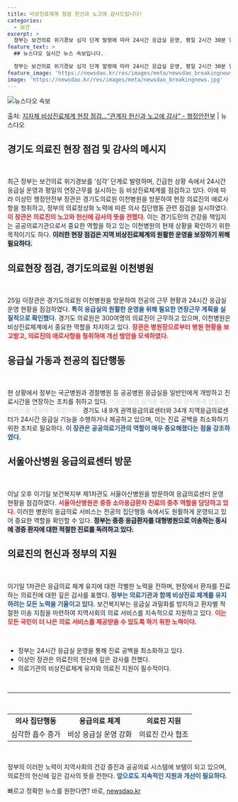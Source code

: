 ```yaml
---
title: 비상진료체계 점검 헌신과 노고에 감사드립니다!
categories:
  - 보건
excerpt: >
  정부는 보건의료 위기경보 심각 단계 발령에 따라 24시간 응급실 운영, 평일 2시간 30분 연장근무 등 지자…
feature_text: >
  ## 뉴스다오 실시간 뉴스 속보입니다.

  정부는 보건의료 위기경보 심각 단계 발령에 따라 24시간 응급실 운영, 평일 2시간 30분 연장근무 등 지자…
feature_image: 'https://newsdao.kr/res/images/meta/newsdao_breakingnews.jpg'
image: 'https://newsdao.kr/res/images/meta/newsdao_breakingnews.jpg'
---
```


![뉴스다오 속보](https://newsdao.kr/res/images/meta/newsdao_breakingnews.jpg)

<p>출처: <a href="https://newsdao.kr/3230" rel="dofollow">지자체 비상진료체계 현장 점검…“관계자 헌신과 노고에 감사” - 행정안전부</a> | 뉴스다오</p>

<h2 data-ke-size="size26">경기도 의료진 현장 점검 및 감사의 메시지</h2>

<p data-ke-size="size16">&nbsp;</p>

최근 정부는 보건의료 위기경보를 ‘심각’ 단계로 발령하며, 긴급한 상황 속에서 24시간 응급실 운영과 평일의 연장근무를 실시하는 등 비상진료체계를 점검하고 있다. 이에 따라 이상민 행정안전부 장관은 경기도의료원 이천병원을 방문하여 현장 의료진의 애로사항을 청취하고, 정부의 의료정상화 노력에 따른 의사 집단행동 관련 점검을 실시하였다. <b><span style="color: #ee2323;">이 장관은 의료진의 노고와 헌신에 감사의 뜻을 전했다.</span></b> 이는 경기도민의 건강을 책임지는 공공의료기관으로서 중요한 역할을 하고 있는 이천병원의 현재 상황을 확인하기 위한 목적이기도 하다. <b><span style="background-color: #21538527;">이러한 현장 점검은 지역 비상진료체계의 원활한 운영을 보장하기 위해 필요하다.</span></b>

<h2 data-ke-size="size26">의료현장 점검, 경기도의료원 이천병원</h2>

<p data-ke-size="size16">&nbsp;</p>

25일 이장관은 경기도의료원 이천병원을 방문하여 전공의 근무 현황과 24시간 응급실 운영 현황을 점검하였다. <b><span style="color: #1a5490;">특히 응급실의 원활한 운영을 위해 필요한 연장근무 계획을 실질적으로 확인했다.</span></b> 경기도 의료원은 300여명의 의료진이 근무하고 있으며, 이천병원은 비상진료체계에서 중요한 역할을 차지하고 있다. <b><span style="color: #ee2323;">장관은 병원장으로부터 병원 현황을 보고받고, 의료진의 애로사항을 청취하며 개선 방안을 모색하였다.</span></b> 

<h2 data-ke-size="size26">응급실 가동과 전공의 집단행동</h2>

<p data-ke-size="size16">&nbsp;</p>

현 상황에서 정부는 국군병원과 경찰병원 등 공공병원 응급실을 일반인에게 개방하고 진료시간을 연장하는 조치를 취하고 있다. <b><span style="color: #21538527;">이것은 응급 실적을 확장하여 환자에게 양질의 서비스를 제공하기 위함이다.</span></b> 경기도 내 9개 권역응급의료센터와 34개 지역응급의료센터가 24시간 응급실 기능을 수행하거나 제공하고 있으며, 이는 진료 공백을 최소화하기 위한 조치로 필요하다. <b><span style="color: #1a5490;">이 장관은 공공의료기관의 역할이 매우 중요해졌다는 점을 강조하였다.</span></b>

<h2 data-ke-size="size26">서울아산병원 응급의료센터 방문</h2>

<p data-ke-size="size16">&nbsp;</p>

이날 오후 이기일 보건복지부 제1차관도 서울아산병원을 방문하여 응급의료센터 운영 현황을 점검하였다. <b><span style="color: #ee2323;">서울아산병원은 중증 소아응급환자 진료의 중추 역할을 담당하고 있다.</span></b> 이러한 병원의 응급의료 서비스는 전공의 집단행동 속에서도 원활하게 운영되고 있어 중요한 역할을 확인할 수 있다. <b><span style="background-color: #21538527;">정부는 중증 응급환자를 대형병원으로 이송하는 동시에 경증 환자에 대한 적절한 진료를 독려하고 있다.</span></b>

<h2 data-ke-size="size26">의료진의 헌신과 정부의 지원</h2>

<p data-ke-size="size16">&nbsp;</p>

이기일 1차관은 응급의료 체계 유지에 대한 각별한 노력을 전하며, 현장에서 환자를 진료하는 의료진에 대한 깊은 감사를 표했다. <b><span style="color: #1a5490;">정부는 의료기관과 함께 비상진료 체계를 유지하려는 모든 노력을 기울이고 있다.</span></b> 보건복지부는 응급실 과밀화를 방지하고 환자별 적절한 이송 지침을 마련하여 지역사회의 의료 서비스를 지속적으로 지원하고 있다. <b><span style="color: #ee2323;">이는 모든 국민이 더 나은 의료 서비스를 제공받을 수 있도록 하기 위한 노력이다.</span></b>

<p data-ke-size="size16">&nbsp;</p>

<article>
  <ul>
    <li>정부는 24시간 응급실 운영을 통해 진료 공백을 최소화하고 있다.</li>
    <li>이상민 장관은 의료진의 헌신에 깊은 감사를 전했다.</li>
    <li>의료기관의 비상진료체계 유지와 의료진 지원이 필수적이다.</li>
  </ul>
</article>

<p data-ke-size="size16">&nbsp;</p>

<hr/>

<p data-ke-size="size16">&nbsp;</p>

<table>
  <tr>
    <td style="text-align: center; height: 17px;"><b>의사 집단행동</b></td>
    <td style="text-align: center; height: 17px;"><b>응급의료 체계</b></td>
    <td style="text-align: center; height: 17px;"><b>의료진 지원</b></td>
  </tr>
  <tr>
    <td style="text-align: center; height: 17px;">심각한 흡수 증가</td>
    <td style="text-align: center; height: 17px;">비상 응급실 운영 강화</td>
    <td style="text-align: center; height: 17px;">의료진 간사 협조</td>
  </tr>
</table>

<p data-ke-size="size16">&nbsp;</p>

정부의 이러한 노력이 지역사회의 건강 증진과 공공의료 시스템에 보탬이 되고 있으며, 의료진의 헌신에 깊은 감사의 뜻을 전한다. <b><span style="color: #1a5490;">앞으로도 지속적인 지원과 개선이 필요하다.</span></b> 

빠르고 정확한 뉴스를 원한다면? 바로, <a href="https://newsdao.kr" rel="dofollow">newsdao.kr</a>


